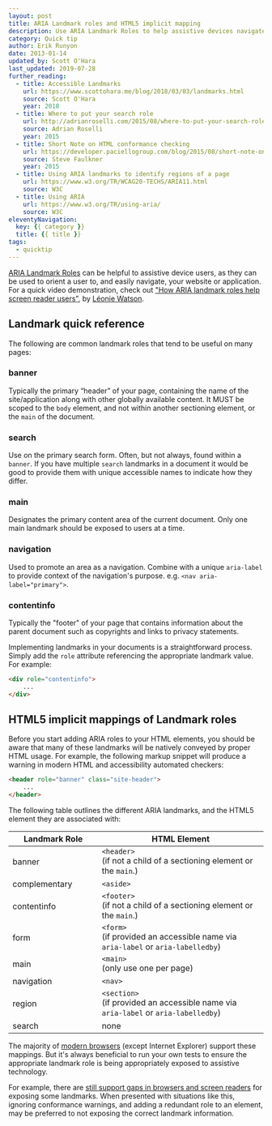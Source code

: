 ```yaml
---
layout: post
title: ARIA Landmark roles and HTML5 implicit mapping
description: Use ARIA Landmark Roles to help assistive devices navigate the markup.
category: Quick tip
author: Erik Runyon
date: 2013-01-14
updated_by: Scott O'Hara
last_updated: 2019-07-28
further_reading:
  - title: Accessible Landmarks
    url: https://www.scottohara.me/blog/2018/03/03/landmarks.html
    source: Scott O'Hara
    year: 2018
  - title: Where to put your search role
    url: http://adrianroselli.com/2015/08/where-to-put-your-search-role.html
    source: Adrian Roselli
    year: 2015
  - title: Short Note on HTML conformance checking
    url: https://developer.paciellogroup.com/blog/2015/08/short-note-on-html-conformance-checking/
    source: Steve Faulkner
    year: 2015
  - title: Using ARIA landmarks to identify regions of a page
    url: https://www.w3.org/TR/WCAG20-TECHS/ARIA11.html
    source: W3C
  - title: Using ARIA
    url: https://www.w3.org/TR/using-aria/
    source: W3C
eleventyNavigation:
  key: {{ category }}
  title: {{ title }}
tags:
  - quicktip
---
```


[ARIA Landmark Roles](https://w3c.github.io/aria/#landmark_roles) can be helpful to assistive device users, as they can be used to orient a user to, and easily navigate, your website or application. For a quick video demonstration, check out ["How ARIA landmark roles help screen reader users"](https://youtu.be/IhWMou12_Vk), by [Léonie Watson](https://tink.uk/).


## Landmark quick reference

The following are common landmark roles that tend to be useful on many pages:

### banner

Typically the primary “header” of your page, containing the name of the site/application along with other globally available content. It MUST be scoped to the `body` element, and not within another sectioning element, or the `main` of the document.

### search

Use on the primary search form. Often, but not always, found within a `banner`.  If you have multiple `search` landmarks in a document it would be good to provide them with unique accessible names to indicate how they differ.

### main

Designates the primary content area of the current document. Only one main landmark should be exposed to users at a time.

### navigation

Used to promote an area as a navigation. Combine with a unique `aria-label` to provide context of the navigation's purpose. e.g. `<nav aria-label="primary">`.

### contentinfo

Typically the "footer" of your page that contains information about the parent document such as copyrights and links to privacy statements.

Implementing landmarks in your documents is a straightforward process. Simply add the `role` attribute referencing the appropriate landmark value. For example:

```html
<div role="contentinfo">
	...
</div>
```

## HTML5 implicit mappings of Landmark roles

Before you start adding ARIA roles to your HTML elements, you should be aware that many of these landmarks will be natively conveyed by proper HTML usage. For example, the following markup snippet will produce a warning in modern HTML and accessibility automated checkers:

```html
<header role="banner" class="site-header">
	...
</header>
```

The following table outlines the different ARIA landmarks, and the HTML5 element they are associated with:

<table class="table-dividers">
  <col width="35%">
  <thead>
    <tr>
        <th scope="col">Landmark Role</th>
        <th scope="col">HTML Element</th>
    </tr>
  </thead>
  <tbody>
    <tr>
      <td>banner</td>
      <td>
        <code>&lt;header&gt;</code>
        <br>(if not a child of a sectioning element or the <code>main</code>.)
      </td>
    </tr>
    <tr>
      <td>complementary</td>
      <td>
        <code>&lt;aside&gt;</code>
      </td>
    </tr>
    <tr>
      <td>contentinfo</td>
      <td>
        <code>&lt;footer&gt;</code>
        <br>(if not a child of a sectioning element or the <code>main</code>.)
      </td>
    </tr>
    <tr>
      <td>form</td>
      <td>
        <code>&lt;form&gt;</code>
        <br>(if provided an accessible name via <code>aria-label</code> or <code>aria-labelledby</code>)
      </td>
    </tr>
    <tr>
      <td>main</td>
      <td>
        <code>&lt;main&gt;</code>
        <br>(only use one per page)
      </td>
    </tr>
    <tr>
      <td>navigation</td>
      <td>
        <code>&lt;nav&gt;</code>
      </td>
    </tr>
    <tr>
      <td>region</td>
      <td>
        <code>&lt;section&gt;</code>
        <br> (if provided an accessible name via <code>aria-label</code> or <code>aria-labelledby</code>)
      </td>
    </tr>
    <tr>
      <td>search</td>
      <td>
        none
      </td>
    </tr>
  </tbody>
</table>

The majority of [modern browsers](https://www.html5accessibility.com/) (except Internet Explorer) support these mappings. But it's always beneficial to run your own tests to ensure the appropriate landmark role is being appropriately exposed to assistive technology.

For example, there are [still support gaps in browsers and screen readers](https://www.scottohara.me/blog/2019/04/05/landmarks-exposed.html) for exposing some landmarks. When presented with situations like this, ignoring conformance warnings, and adding a redundant role to an element, may be preferred to not exposing the correct landmark information.
